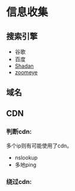 # 信息收集

## 搜索引擎

- 谷歌
- 百度
- [Shadan](https://www.shodan.io/)
- [zoomeye](https://www.zoomeye.org/)

## 域名

## CDN

### 判断cdn:

多个ip则有可能使用了cdn。

- nslookup	
- 多地ping

### 绕过cdn:

